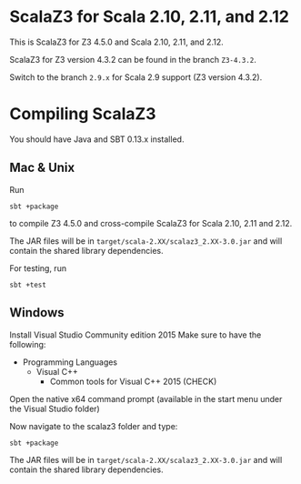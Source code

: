 ScalaZ3 for Scala 2.10, 2.11, and 2.12
======================================

This is ScalaZ3 for Z3 4.5.0 and Scala 2.10, 2.11, and 2.12.

ScalaZ3 for Z3 version 4.3.2 can be found in the branch `Z3-4.3.2`.

Switch to the branch `2.9.x` for Scala 2.9 support (Z3 version 4.3.2).

Compiling ScalaZ3
=================

You should have Java and SBT 0.13.x installed.

Mac & Unix
----------

Run

    sbt +package
    
to compile Z3 4.5.0 and cross-compile ScalaZ3 for Scala 2.10, 2.11 and 2.12.

The JAR files will be in `target/scala-2.XX/scalaz3_2.XX-3.0.jar`
and will contain the shared library dependencies.

For testing, run

    sbt +test

Windows
-------

Install Visual Studio Community edition 2015
Make sure to have the following:
- Programming Languages
  - Visual C++
    - Common tools for Visual C++ 2015 (CHECK)

Open the native x64 command prompt (available in the start menu under the Visual Studio folder)

Now navigate to the scalaz3 folder and type:

    sbt +package

The JAR files will be in `target/scala-2.XX/scalaz3_2.XX-3.0.jar` and will contain the shared library
dependencies.
